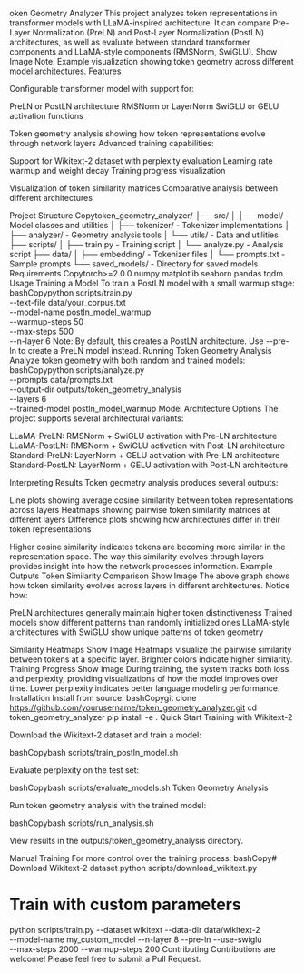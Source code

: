 oken Geometry Analyzer
This project analyzes token representations in transformer models with LLaMA-inspired architecture. It can compare Pre-Layer Normalization (PreLN) and Post-Layer Normalization (PostLN) architectures, as well as evaluate between standard transformer components and LLaMA-style components (RMSNorm, SwiGLU).
Show Image
Note: Example visualization showing token geometry across different model architectures.
Features

Configurable transformer model with support for:

PreLN or PostLN architecture
RMSNorm or LayerNorm
SwiGLU or GELU activation functions


Token geometry analysis showing how token representations evolve through network layers
Advanced training capabilities:

Support for Wikitext-2 dataset with perplexity evaluation
Learning rate warmup and weight decay
Training progress visualization


Visualization of token similarity matrices
Comparative analysis between different architectures

Project Structure
Copytoken_geometry_analyzer/
├── src/
│   ├── model/          - Model classes and utilities
│   ├── tokenizer/      - Tokenizer implementations 
│   ├── analyzer/       - Geometry analysis tools
│   └── utils/          - Data and utilities
├── scripts/
│   ├── train.py        - Training script
│   └── analyze.py      - Analysis script
├── data/
│   ├── embedding/      - Tokenizer files
│   └── prompts.txt     - Sample prompts
└── saved_models/       - Directory for saved models
Requirements
Copytorch>=2.0.0
numpy
matplotlib
seaborn
pandas
tqdm
Usage
Training a Model
To train a PostLN model with a small warmup stage:
bashCopypython scripts/train.py \
    --text-file data/your_corpus.txt \
    --model-name postln_model_warmup \
    --warmup-steps 50 \
    --max-steps 500 \
    --n-layer 6
Note: By default, this creates a PostLN architecture. Use --pre-ln to create a PreLN model instead.
Running Token Geometry Analysis
Analyze token geometry with both random and trained models:
bashCopypython scripts/analyze.py \
    --prompts data/prompts.txt \
    --output-dir outputs/token_geometry_analysis \
    --layers 6 \
    --trained-model postln_model_warmup
Model Architecture Options
The project supports several architectural variants:

LLaMA-PreLN: RMSNorm + SwiGLU activation with Pre-LN architecture
LLaMA-PostLN: RMSNorm + SwiGLU activation with Post-LN architecture
Standard-PreLN: LayerNorm + GELU activation with Pre-LN architecture
Standard-PostLN: LayerNorm + GELU activation with Post-LN architecture

Interpreting Results
Token geometry analysis produces several outputs:

Line plots showing average cosine similarity between token representations across layers
Heatmaps showing pairwise token similarity matrices at different layers
Difference plots showing how architectures differ in their token representations

Higher cosine similarity indicates tokens are becoming more similar in the representation space. The way this similarity evolves through layers provides insight into how the network processes information.
Example Outputs
Token Similarity Comparison
Show Image
The above graph shows how token similarity evolves across layers in different architectures. Notice how:

PreLN architectures generally maintain higher token distinctiveness
Trained models show different patterns than randomly initialized ones
LLaMA-style architectures with SwiGLU show unique patterns of token geometry

Similarity Heatmaps
Show Image
Heatmaps visualize the pairwise similarity between tokens at a specific layer. Brighter colors indicate higher similarity.
Training Progress
Show Image
During training, the system tracks both loss and perplexity, providing visualizations of how the model improves over time. Lower perplexity indicates better language modeling performance.
Installation
Install from source:
bashCopygit clone https://github.com/yourusername/token_geometry_analyzer.git
cd token_geometry_analyzer
pip install -e .
Quick Start
Training with Wikitext-2

Download the Wikitext-2 dataset and train a model:

bashCopybash scripts/train_postln_model.sh

Evaluate perplexity on the test set:

bashCopybash scripts/evaluate_models.sh
Token Geometry Analysis

Run token geometry analysis with the trained model:

bashCopybash scripts/run_analysis.sh

View results in the outputs/token_geometry_analysis directory.

Manual Training
For more control over the training process:
bashCopy# Download Wikitext-2 dataset
python scripts/download_wikitext.py

# Train with custom parameters
python scripts/train.py --dataset wikitext --data-dir data/wikitext-2 \
    --model-name my_custom_model --n-layer 8 --pre-ln --use-swiglu \
    --max-steps 2000 --warmup-steps 200
Contributing
Contributions are welcome! Please feel free to submit a Pull Request.